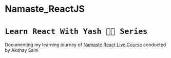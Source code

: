 # Namaste_ReactJS

# `Learn React With Yash 👨‍💻 Series` 
   Documenting my learning journey of [Namaste React Live Course](https://learn.namastedev.com/) conducted by Akshay Saini
  
  
